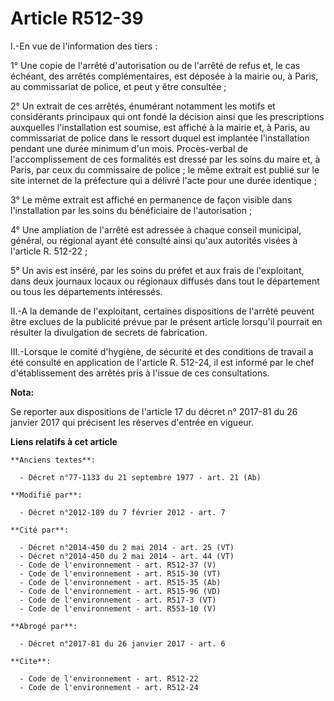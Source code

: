 # Article R512-39

I.-En vue de l'information des tiers : 

1° Une copie de l'arrêté d'autorisation ou de l'arrêté de refus et, le cas échéant, des arrêtés complémentaires, est déposée
à la mairie ou, à Paris, au commissariat de police, et peut y être consultée ; 

2° Un extrait de ces arrêtés, énumérant notamment les motifs et considérants principaux qui ont fondé la décision ainsi que
les prescriptions auxquelles l'installation est soumise, est affiché à la mairie et, à Paris, au commissariat de police dans
le ressort duquel est implantée l'installation pendant une durée minimum d'un mois. Procès-verbal de l'accomplissement de ces
formalités est dressé par les soins du maire et, à Paris, par ceux du commissaire de police ; le même extrait est publié sur
le site internet de la préfecture qui a délivré l'acte pour une durée identique ; 

3° Le même extrait est affiché en permanence de façon visible dans l'installation par les soins du bénéficiaire de
l'autorisation ; 

4° Une ampliation de l'arrêté est adressée à chaque conseil municipal, général, ou régional ayant été consulté ainsi qu'aux
autorités visées à l'article R. 512-22 ; 

5° Un avis est inséré, par les soins du préfet et aux frais de l'exploitant, dans deux journaux locaux ou régionaux diffusés
dans tout le département ou tous les départements intéressés. 

II.-A la demande de l'exploitant, certaines dispositions de l'arrêté peuvent être exclues de la publicité prévue par le
présent article lorsqu'il pourrait en résulter la divulgation de secrets de fabrication. 

III.-Lorsque le comité d'hygiène, de sécurité et des conditions de travail a été consulté en application de l'article R.
512-24, il est informé par le chef d'établissement des arrêtés pris à l'issue de ces consultations.

**Nota:**

Se reporter aux dispositions de l'article 17 du décret n° 2017-81 du 26 janvier 2017 qui précisent les réserves d'entrée en
vigueur.

**Liens relatifs à cet article**

	**Anciens textes**:

	  - Décret n°77-1133 du 21 septembre 1977 - art. 21 (Ab)

	**Modifié par**:

	  - Décret n°2012-189 du 7 février 2012 - art. 7

	**Cité par**:

	  - Décret n°2014-450 du 2 mai 2014 - art. 25 (VT)
	  - Décret n°2014-450 du 2 mai 2014 - art. 44 (VT)
	  - Code de l'environnement - art. R512-37 (V)
	  - Code de l'environnement - art. R515-30 (VT)
	  - Code de l'environnement - art. R515-35 (Ab)
	  - Code de l'environnement - art. R515-96 (VD)
	  - Code de l'environnement - art. R517-3 (VT)
	  - Code de l'environnement - art. R553-10 (V)

	**Abrogé par**:

	  - Décret n°2017-81 du 26 janvier 2017 - art. 6

	**Cite**:

	  - Code de l'environnement - art. R512-22
	  - Code de l'environnement - art. R512-24
